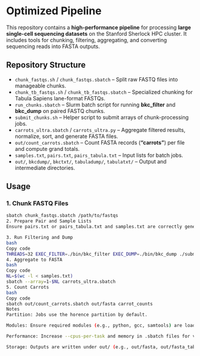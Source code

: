 # Optimized Pipeline

This repository contains a **high-performance pipeline** for processing **large single-cell sequencing datasets** on the Stanford Sherlock HPC cluster. It includes tools for chunking, filtering, aggregating, and converting sequencing reads into FASTA outputs.

## Repository Structure

- `chunk_fastqs.sh` / `chunk_fastqs.sbatch` – Split raw FASTQ files into manageable chunks.  
- `chunk_tb_fastqs.sh` / `chunk_tb_fastqs.sbatch` – Specialized chunking for Tabula Sapiens lane-format FASTQs.  
- `run_chunks.sbatch` – Slurm batch script for running **bkc_filter** and **bkc_dump** on paired FASTQ chunks.  
- `submit_chunks.sh` – Helper script to submit arrays of chunk-processing jobs.  
- `carrots_ultra.sbatch` / `carrots_ultra.py` – Aggregate filtered results, normalize, sort, and generate FASTA files.  
- `out/count_carrots.sbatch` – Count FASTA records (**“carrots”**) per file and compute grand totals.  
- `samples.txt`, `pairs.txt`, `pairs_tabula.txt` – Input lists for batch jobs.  
- `out/`, `bkcdump/`, `bkctxt/`, `tabuladump/`, `tabulatxt/` – Output and intermediate directories.

## Usage

### 1. Chunk FASTQ Files
```bash
sbatch chunk_fastqs.sbatch /path/to/fastqs
2. Prepare Pair and Sample Lists
Ensure pairs.txt or pairs_tabula.txt and samples.txt are correctly generated using sed and sort.

3. Run Filtering and Dump
bash
Copy code
THREADS=32 EXEC_FILTER=./bin/bkc_filter EXEC_DUMP=./bin/bkc_dump ./submit_chunks.sh pairs.txt
4. Aggregate to FASTA
bash
Copy code
NL=$(wc -l < samples.txt)
sbatch --array=1-$NL carrots_ultra.sbatch
5. Count Carrots
bash
Copy code
sbatch out/count_carrots.sbatch out/fasta carrot_counts
Notes
Partition: Jobs use the horence partition by default.

Modules: Ensure required modules (e.g., python, gcc, samtools) are loaded on Sherlock.

Performance: Increase --cpus-per-task and memory in .sbatch files for very large datasets.

Storage: Outputs are written under out/ (e.g., out/fasta, out/fasta_tabula, carrot_counts_*).

